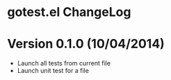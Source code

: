 # gotest.el ChangeLog


# Version 0.1.0 (10/04/2014)

- Launch all tests from current file
- Launch unit test for a file
